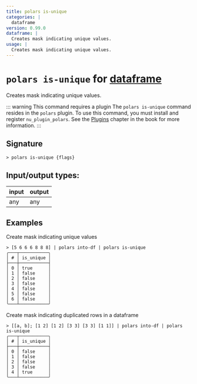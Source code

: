 ```yaml
---
title: polars is-unique
categories: |
  dataframe
version: 0.99.0
dataframe: |
  Creates mask indicating unique values.
usage: |
  Creates mask indicating unique values.
---
```

<!-- This file is automatically generated. Please edit the command in https://github.com/nushell/nushell instead. -->

# `polars is-unique` for [dataframe](/commands/categories/dataframe.md)

<div class='command-title'>Creates mask indicating unique values.</div>

::: warning This command requires a plugin
The `polars is-unique` command resides in the `polars` plugin.
To use this command, you must install and register `nu_plugin_polars`.
See the [Plugins](/book/plugins.html) chapter in the book for more information.
:::

## Signature

```> polars is-unique {flags} ```


## Input/output types:

| input | output |
| ----- | ------ |
| any   | any    |

## Examples

Create mask indicating unique values
```nu
> [5 6 6 6 8 8 8] | polars into-df | polars is-unique
╭───┬───────────╮
│ # │ is_unique │
├───┼───────────┤
│ 0 │ true      │
│ 1 │ false     │
│ 2 │ false     │
│ 3 │ false     │
│ 4 │ false     │
│ 5 │ false     │
│ 6 │ false     │
╰───┴───────────╯

```

Create mask indicating duplicated rows in a dataframe
```nu
> [[a, b]; [1 2] [1 2] [3 3] [3 3] [1 1]] | polars into-df | polars is-unique
╭───┬───────────╮
│ # │ is_unique │
├───┼───────────┤
│ 0 │ false     │
│ 1 │ false     │
│ 2 │ false     │
│ 3 │ false     │
│ 4 │ true      │
╰───┴───────────╯

```
